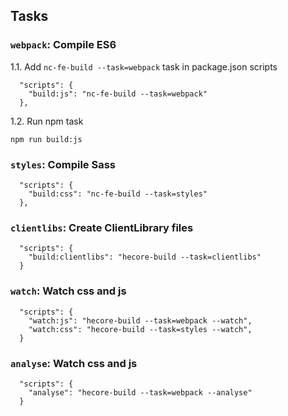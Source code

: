 ## Tasks

### `webpack`: Compile ES6

1.1. Add `nc-fe-build --task=webpack` task in package.json scripts
```
  "scripts": {
    "build:js": "nc-fe-build --task=webpack"
  },
```

1.2. Run npm task

```
npm run build:js
```

### `styles`: Compile Sass

```
  "scripts": {
    "build:css": "nc-fe-build --task=styles"
  },
```

### `clientlibs`: Create ClientLibrary files

```
  "scripts": {
    "build:clientlibs": "hecore-build --task=clientlibs"
  }
```

### `watch`: Watch css and js

```
  "scripts": {
    "watch:js": "hecore-build --task=webpack --watch",
    "watch:css": "hecore-build --task=styles --watch",
  }
```

### `analyse`: Watch css and js

```
  "scripts": {
    "analyse": "hecore-build --task=webpack --analyse"
  }
```
